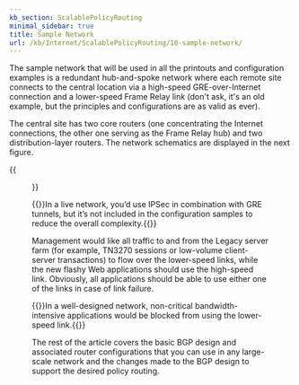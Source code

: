 ```yaml
---
kb_section: ScalablePolicyRouting
minimal_sidebar: true
title: Sample Network
url: /kb/Internet/ScalablePolicyRouting/10-sample-network/
---
```

The sample network that will be used in all the printouts and configuration examples is a redundant hub-and-spoke network where each remote site connects to the central location via a high-speed GRE-over-Internet connection and a lower-speed Frame Relay link (don't ask, it's an old example, but the principles and configurations are as valid as ever).

The central site has two core routers (one concentrating the Internet connections, the other one serving as the Frame Relay hub) and two distribution-layer routers. The network schematics are displayed in the next figure.

{{<figure src="../network-diagram.jpg" caption="Network diagram">}}

{{<note note>}}In a live network, you’d use IPSec in combination with GRE tunnels, but it’s not included in the configuration samples to reduce the overall complexity.{{</note>}}

Management would like all traffic to and from the Legacy server farm (for example, TN3270 sessions or low-volume client-server transactions) to flow over the lower-speed links, while the new flashy Web applications should use the high-speed link. Obviously, all applications should be able to use either one of the links in case of link failure.

{{<note note>}}In a well-designed network, non-critical bandwidth-intensive applications would be blocked from using the lower-speed link.{{</note>}}

The rest of the article covers the basic BGP design and associated router configurations that you can use in any large-scale network and the changes made to the BGP design to support the desired policy routing.
